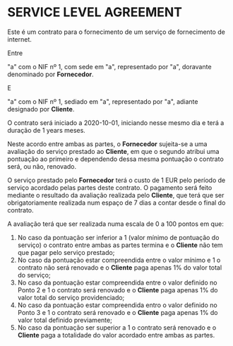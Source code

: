 #  SERVICE LEVEL AGREEMENT

Este é um contrato para o fornecimento de um serviço de fornecimento de internet.

Entre

"a" com o NIF nº 1, com sede em "a", representado por "a", doravante denominado por **Fornecedor**.

E

"a" com o NIF nº 1, sediado em "a", representado por "a", adiante designado por **Cliente**.

O contrato será iniciado a 2020-10-01, iniciando nesse mesmo dia e terá a duração de 1 years meses.

Neste acordo entre ambas as partes, o **Fornecedor** sujeita-se a uma avaliação do serviço prestado ao **Cliente**, em que o segundo atribui uma pontuação ao primeiro e dependendo dessa mesma pontuação o contrato será, ou não, renovado.

O serviço prestado pelo **Fornecedor** terá o custo de 1 EUR pelo período de serviço acordado pelas partes deste contrato. O pagamento será feito mediante o resultado da avaliação realizada pelo **Cliente**, que terá que ser obrigatoriamente realizada num espaço de 7 dias a contar desde o final do contrato.

A avaliação terá que ser realizada numa escala de 0 a 100 pontos em que:

1. No caso da pontuação ser inferior a 1 (valor mínimo de pontuação do serviço) o contrato entre ambas as partes termina e o **Cliente** não tem que pagar pelo serviço prestado;
2. No caso da pontuação estar compreendida entre o valor mínimo e 1 o contrato não será renovado e o **Cliente** paga apenas 1% do valor total do serviço;
3. No caso da pontuação estar compreendida entre o valor definido no Ponto 2 e 1 o contrato será renovado e o **Cliente** paga apenas 1% do valor total do serviço providenciado;
4. No caso da pontuação estar compreendida entro o valor definido no Ponto 3 e 1 o contrato será renovado e o **Cliente** paga apenas 1% do valor total definido previamente;
5. No caso da pontuação ser superior a 1 o contrato será renovado e o **Cliente** paga a totalidade do valor acordado entre ambas as partes.



